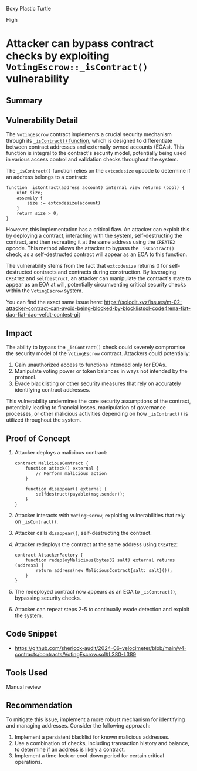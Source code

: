 Boxy Plastic Turtle

High

# Attacker can bypass contract checks by exploiting `VotingEscrow::_isContract()` vulnerability

## Summary

## Vulnerability Detail

The `VotingEscrow` contract implements a crucial security mechanism through its [`_isContract()` function](https://github.com/sherlock-audit/2024-06-velocimeter/blob/main/v4-contracts/contracts/VotingEscrow.sol#L380-L389), which is designed to differentiate between contract addresses and externally owned accounts (EOAs). This function is integral to the contract's security model, potentially being used in various access control and validation checks throughout the system.

The `_isContract()` function relies on the `extcodesize` opcode to determine if an address belongs to a contract:

```solidity
function _isContract(address account) internal view returns (bool) {
    uint size;
    assembly {
        size := extcodesize(account)
    }
    return size > 0;
}
```

However, this implementation has a critical flaw. An attacker can exploit this by deploying a contract, interacting with the system, self-destructing the contract, and then recreating it at the same address using the `CREATE2` opcode. This method allows the attacker to bypass the `_isContract()` check, as a self-destructed contract will appear as an EOA to this function.

The vulnerability stems from the fact that `extcodesize` returns 0 for self-destructed contracts and contracts during construction. By leveraging `CREATE2` and `selfdestruct`, an attacker can manipulate the contract's state to appear as an EOA at will, potentially circumventing critical security checks within the `VotingEscrow` system.

You can find the exact same issue here: https://solodit.xyz/issues/m-02-attacker-contract-can-avoid-being-blocked-by-blocklistsol-code4rena-fiat-dao-fiat-dao-vefdt-contest-git

## Impact

The ability to bypass the `_isContract()` check could severely compromise the security model of the `VotingEscrow` contract. Attackers could potentially:

1. Gain unauthorized access to functions intended only for EOAs.
2. Manipulate voting power or token balances in ways not intended by the protocol.
3. Evade blacklisting or other security measures that rely on accurately identifying contract addresses.

This vulnerability undermines the core security assumptions of the contract, potentially leading to financial losses, manipulation of governance processes, or other malicious activities depending on how `_isContract()` is utilized throughout the system.


## Proof of Concept

1. Attacker deploys a malicious contract:
   ```solidity
   contract MaliciousContract {
       function attack() external {
           // Perform malicious action
       }
       
       function disappear() external {
           selfdestruct(payable(msg.sender));
       }
   }
   ```

2. Attacker interacts with `VotingEscrow`, exploiting vulnerabilities that rely on `_isContract()`.
3. Attacker calls `disappear()`, self-destructing the contract.
4. Attacker redeploys the contract at the same address using `CREATE2`:
   ```solidity
   contract AttackerFactory {
       function redeployMalicious(bytes32 salt) external returns (address) {
           return address(new MaliciousContract{salt: salt}());
       }
   }
   ```

5. The redeployed contract now appears as an EOA to `_isContract()`, bypassing security checks.
6. Attacker can repeat steps 2-5 to continually evade detection and exploit the system.


## Code Snippet
- https://github.com/sherlock-audit/2024-06-velocimeter/blob/main/v4-contracts/contracts/VotingEscrow.sol#L380-L389

## Tools Used

Manual review

## Recommendation

To mitigate this issue, implement a more robust mechanism for identifying and managing addresses. Consider the following approach:

1. Implement a persistent blacklist for known malicious addresses.
2. Use a combination of checks, including transaction history and balance, to determine if an address is likely a contract.
3. Implement a time-lock or cool-down period for certain critical operations.
